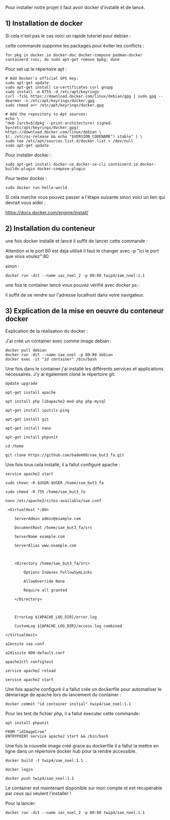 
Pour installer notre projet il faut avoir docker d'installé et de lancé.

## 1) Installation de docker


Si cela n'est pas le cas voici un rapide tutoriel pour debian :

cette commande supprime les packages pour éviter les conflicts :
```shell
for pkg in docker.io docker-doc docker-compose podman-docker containerd runc; do sudo apt-get remove $pkg; done
```
Pour set up le répertoire apt :
```shell
# Add Docker's official GPG key:
sudo apt-get update
sudo apt-get install ca-certificates curl gnupg
sudo install -m 0755 -d /etc/apt/keyrings
curl -fsSL https://download.docker.com/linux/debian/gpg | sudo gpg --dearmor -o /etc/apt/keyrings/docker.gpg
sudo chmod a+r /etc/apt/keyrings/docker.gpg

# Add the repository to Apt sources:
echo \
"deb [arch=$(dpkg --print-architecture) signed-by=/etc/apt/keyrings/docker.gpg] https://download.docker.com/linux/debian \
$(. /etc/os-release && echo "$VERSION_CODENAME") stable" | \
sudo tee /etc/apt/sources.list.d/docker.list > /dev/null
sudo apt-get update
```
Pour installer docker :
```shell
sudo apt-get install docker-ce docker-ce-cli containerd.io docker-buildx-plugin docker-compose-plugin
```

Pour tester docker :
```shell
sudo docker run hello-world
```
Si cela marche vous pouvez passer a l'étape suivante sinon voici un lien qui devrait vous aider :

https://docs.docker.com/engine/install/

## 2) Installation du conteneur


une fois docker installé et lancé il suffit de lancer cette commande :

Attention si le port 80 est deja utilisé il faut le changer avec -p "ici le port que vous voulez":80

sinon :

```shell
docker run -dit --name sac_noel_2 -p 80:80 twip4/sae_noel:1.1
```

une fois le container lancé vous pouvez vérifié avec docker ps :

il suffit de se rendre sur l'adresse localhost dans votre navigateur.

## 3) Explication de la mise en oeuvre du conteneur docker


Explication de la réalisation du docker :

J'ai créé un container avec comme image debian :

```shell
docker pull debian
docker run -dit --name sae_noel -p 80:80 debian
docker exec -it "id container" /bin/bash
```

Une fois dans le container j'ai installé les différents services et applications nécessaires. J'y ai également cloné le répertoire git:

```shell
Update upgrade

apt-get install apache

apt install php libapache2-mod-php php-mysql

apt-get install iputils-ping

apt-get install git

apt-get install nano

apt-get install phpunit

cd /home

git clone https://github.com/badem09/sae_but3_fa.git
```

Une fois tous cela installé, il a fallut configuré apache :

```shell
service apache2 start

sudo chown -R $USER:$USER /home/sae_but3_fa

sudo chmod -R 755 /home/sae_but3_fa

nano /etc/apache2/sites-available/sae.conf

 <VirtualHost *:80>

    ServerAdmin admin@example.com

    DocumentRoot /home/sae_but3_fa/src

    ServerName example.com

    ServerAlias www.example.com

  

    <Directory /home/sae_but3_fa/src>

        Options Indexes FollowSymLinks

        AllowOverride None

        Require all granted

    </Directory>

  

    ErrorLog ${APACHE_LOG_DIR}/error.log

    CustomLog ${APACHE_LOG_DIR}/access.log combined

</VirtualHost>

a2ensite sae.conf

a2dissite 000-default.conf

apache2ctl configtest

service apache2 reload

service apache2 start
```

Une fois apache configuré il a fallut crée un dockerfile pour automatiser le démarrage de apache lors du lancement du container :

```shell
docker commit "id container initial" twip4/sae_noel:1.1
```
Pour les test de fichier php, il a fallut éxecuter cette commande:

```shell
apt install phpunit
```

```shell
FROM "idImageCree"
ENTRYPOINT service apache2 start && /bin/bash
```

Une fois la nouvelle image créé grace au dockerfile il a fallut la mettre en ligne dans un répertoire docker hub pour la rendre accessible.

```shell
docker build -t twip4/sae_noel:1.1 . 

docker login

docker push twip4/sae_noel:1.1
```

Le container est maintenant disponible sur mon compte et est récupérable par ceux qui veulent l'installer !

Pour la lancer:

```shell
docker run -dit --name sac_noel_2 -p 80:80 twip4/sae_noel:1.1
```
